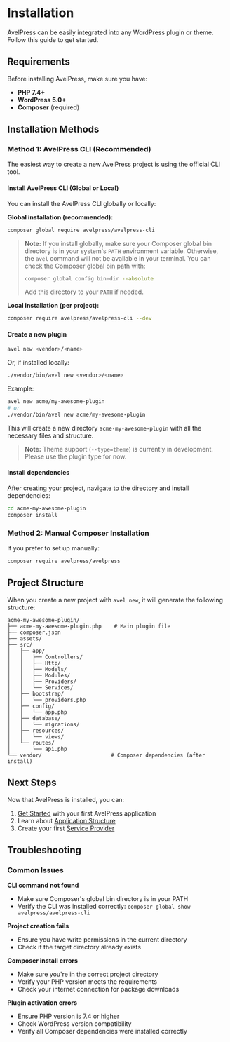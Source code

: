 # Installation

AvelPress can be easily integrated into any WordPress plugin or theme. Follow this guide to get started.

## Requirements

Before installing AvelPress, make sure you have:

- **PHP 7.4+**
- **WordPress 5.0+**
- **Composer** (required)

## Installation Methods

### Method 1: AvelPress CLI (Recommended)

The easiest way to create a new AvelPress project is using the official CLI tool.


#### Install AvelPress CLI (Global or Local)

You can install the AvelPress CLI globally or locally:

**Global installation (recommended):**

```bash
composer global require avelpress/avelpress-cli
```

> **Note:** If you install globally, make sure your Composer global bin directory is in your system's `PATH` environment variable. Otherwise, the `avel` command will not be available in your terminal. You can check the Composer global bin path with:
> 
> ```bash
> composer global config bin-dir --absolute
> ```
> 
> Add this directory to your `PATH` if needed.

**Local installation (per project):**

```bash
composer require avelpress/avelpress-cli --dev
```

#### Create a new plugin

```bash
avel new <vendor>/<name>
```

Or, if installed locally:

```bash
./vendor/bin/avel new <vendor>/<name>
```

Example:

```bash
avel new acme/my-awesome-plugin
# or
./vendor/bin/avel new acme/my-awesome-plugin
```

This will create a new directory `acme-my-awesome-plugin` with all the necessary files and structure.

> **Note:** Theme support (`--type=theme`) is currently in development. Please use the plugin type for now.

#### Install dependencies

After creating your project, navigate to the directory and install dependencies:

```bash
cd acme-my-awesome-plugin
composer install
```

### Method 2: Manual Composer Installation

If you prefer to set up manually:

```bash
composer require avelpress/avelpress
```

## Project Structure

When you create a new project with `avel new`, it will generate the following structure:

```
acme-my-awesome-plugin/
├── acme-my-awesome-plugin.php    # Main plugin file
├── composer.json
├── assets/
├── src/
│   ├── app/
│   │   ├── Controllers/
│   │   ├── Http/
│   │   ├── Models/
│   │   ├── Modules/
│   │   ├── Providers/
│   │   └── Services/
│   ├── bootstrap/
│   │   └── providers.php
│   ├── config/
│   │   └── app.php
│   ├── database/
│   │   └── migrations/
│   ├── resources/
│   │   └── views/
│   └── routes/
│       └── api.php
└── vendor/                      # Composer dependencies (after install)
```
## Next Steps

Now that AvelPress is installed, you can:

1. [Get Started](/guide/getting-started) with your first AvelPress application
2. Learn about [Application Structure](/guide/core/application-structure)
3. Create your first [Service Provider](/guide/core/service-providers)

## Troubleshooting

### Common Issues

**CLI command not found**

- Make sure Composer's global bin directory is in your PATH
- Verify the CLI was installed correctly: `composer global show avelpress/avelpress-cli`

**Project creation fails**

- Ensure you have write permissions in the current directory
- Check if the target directory already exists

**Composer install errors**

- Make sure you're in the correct project directory
- Verify your PHP version meets the requirements
- Check your internet connection for package downloads

**Plugin activation errors**

- Ensure PHP version is 7.4 or higher
- Check WordPress version compatibility
- Verify all Composer dependencies were installed correctly
